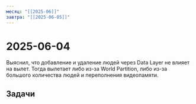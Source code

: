 ```yaml
---
месяц: "[[2025-06]]"
завтра: "[[2025-06-05]]"
---
```


# 2025-06-04

Выяснил, что добавление и удаление людей через Data Layer не влияет на вылет. Тогда вылетает либо из-за World Partition, либо из-за большого количества людей и переполнения видеопамяти.

## Задачи

